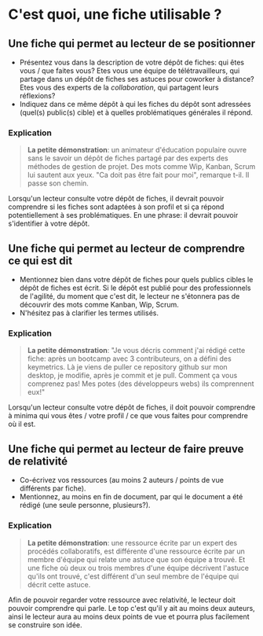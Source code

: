 # C'est quoi, une fiche utilisable ?

## Une fiche qui permet au lecteur de se positionner

* Présentez vous dans la description de votre dépôt de fiches: qui êtes vous / que faites vous? Etes vous une équipe de télétravailleurs, qui partage dans un dépôt de fiches ses astuces pour coworker à distance? Etes vous des experts de la *collaboration*, qui partagent leurs réflexions?
* Indiquez dans ce même dépôt à qui les fiches du dépôt sont adressées (quel(s) public(s) cible) et à quelles problématiques générales il répond.

### Explication

> **La petite démonstration**: un animateur d'éducation populaire ouvre sans le savoir un dépôt de fiches partagé par des experts des méthodes de gestion de projet. Des mots comme Wip, Kanban, Scrum lui sautent aux yeux. "Ca doit pas être fait pour moi", remarque t-il. Il passe son chemin. 

Lorsqu'un lecteur consulte votre dépôt de fiches, il devrait pouvoir comprendre si les fiches sont adaptées à son profil et si ça répond potentiellement à ses problématiques. En une phrase: il devrait pouvoir s'identifier à votre dépôt.

## Une fiche qui permet au lecteur de comprendre ce qui est dit

* Mentionnez bien dans votre dépôt de fiches pour quels publics cibles le dépôt de fiches est écrit. Si le dépôt est publié pour des professionnels de l'agilité, du moment que c'est dit, le lecteur ne s'étonnera pas de découvrir des mots comme Kanban, Wip, Scrum. 
* N'hésitez pas à clarifier les termes utilisés.

### Explication

> **La petite démonstration**: "Je vous décris comment j'ai rédigé cette fiche: après un bootcamp avec 3 contributeurs, on a défini des keymetrics. Là je viens de puller ce repository github sur mon desktop, je modifie, après je commit et je pull. Comment ça vous comprenez pas! Mes potes (des développeurs webs) ils comprennent eux!"

Lorsqu'un lecteur consulte votre dépôt de fiches, il doit pouvoir comprendre à minima qui vous êtes / votre profil / ce que vous faites pour comprendre où il est. 

## Une fiche qui permet au lecteur de faire preuve de relativité

* Co-écrivez vos ressources (au moins 2 auteurs / points de vue différents par fiche).
* Mentionnez, au moins en fin de document, par qui le document a été rédigé (une seule personne, plusieurs?).

### Explication

> **La petite démonstration**: une ressource écrite par un expert des procédés collaboratifs, est différente d'une ressource écrite par un membre d'équipe qui relate une astuce que son équipe a trouvé. 
Et une fiche où deux ou trois membres d'une équipe décrivent l'astuce qu'ils ont trouvé, c'est différent d'un seul membre de l'équipe qui décrit cette astuce.

Afin de pouvoir regarder votre ressource avec relativité, le lecteur doit pouvoir comprendre qui parle. Le top c'est qu'il y ait au moins deux auteurs, ainsi le lecteur aura au moins deux points de vue et pourra plus facilement se construire son idée.
